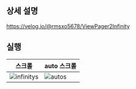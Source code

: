 ## 상세 설명
https://velog.io/@rmsxo5678/ViewPager2Infinity


## 실행

|스크롤|auto 스크롤|
|------|---|
|![infinitys](https://user-images.githubusercontent.com/80413888/236689905-07dfb1d6-5153-45aa-a9ea-879c806dea83.gif)|![autos](https://user-images.githubusercontent.com/80413888/236689938-9da97725-22e2-4ac3-b31d-bb4b27b0c162.gif)|


